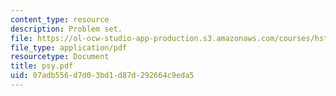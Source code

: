 ```yaml
---
content_type: resource
description: Problem set.
file: https://ol-ocw-studio-app-production.s3.amazonaws.com/courses/hst-582j-biomedical-signal-and-image-processing-spring-2007/07adb556d7d03bd1d87d292664c9eda5_psy.pdf
file_type: application/pdf
resourcetype: Document
title: psy.pdf
uid: 07adb556-d7d0-3bd1-d87d-292664c9eda5
---
```

